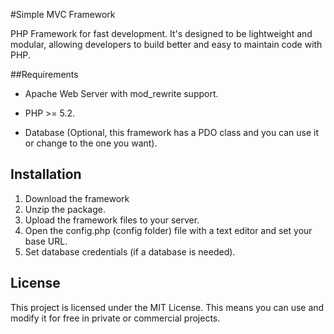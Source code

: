 #Simple MVC Framework

PHP Framework for fast development. It's designed to be lightweight and modular, allowing developers to build better and easy to maintain code with PHP.

##Requirements

 - Apache Web Server with mod_rewrite support.
 - PHP >= 5.2.

 - Database (Optional, this framework has a PDO class and you can use it or change to the one you want).

## Installation

1. Download the framework
2. Unzip the package.
3. Upload the framework files to your server.
4. Open the config.php (config folder) file with a text editor and set your base URL.
5. Set database credentials (if a database is needed).

## License

This project is licensed under the MIT License.
This means you can use and modify it for free in private or commercial projects.